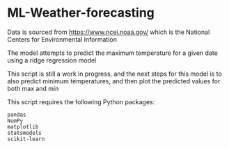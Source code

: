 # ML-Weather-forecasting
Data is sourced from https://www.ncei.noaa.gov/ which is the National Centers for Environmental Information

The model attempts to predict the maximum temperature for a given date using a ridge regression model

This script is still a work in progress, and the next steps for this model is to also predict minimum temperatures, and then plot the predicted values for both max and min

This script requires the following Python packages:
```
pandas
NumPy
matplotlib
statsmodels
scikit-learn
```

